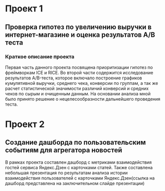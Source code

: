 # Проект 1
## Проверка гипотез по увеличению выручки в интернет-магазине и оценка результатов A/B теста
### Краткое описание проекта
Первая часть данного проекта посвящена приоритизации гипотез по фреймворкам ICE и RICE.
Во второй части содержится исследование результатов A/B-теста, которое включало построение графиков
кумулятивной выручки, среднего чека, конверсии по группам, а так же расчет статистической значимости различий конверсий
и средних чеков по сырым и очищенным данным. 
На основании анализа мной было принято решение о нецелесообразности дальнейшего проведения теста.

# Проект 2
## Создание дашборда по пользовательским событиям для агрегатора новостей
В рамках проекта составлен дашборд с метриками взаимодействия гостей сервиса Яндекс.Дзен с карточками статей. Также составлена небольшая презентация по результатам анализа истории взаимодействия пользователей с карточками Яндекс.Дзен(ссылка на дашборд представлена на заключительном слайде презентации)
